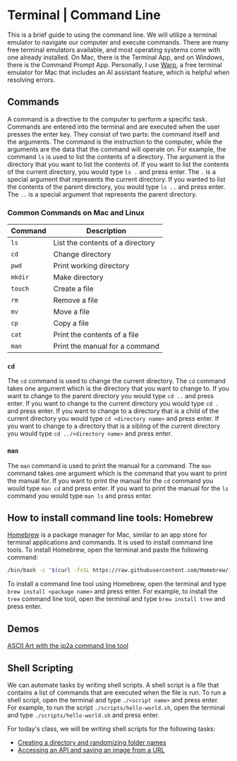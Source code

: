# Terminal | Command Line

This is a brief guide to using the command line. We will utilize a terminal emulator to navigate our computer and execute commands. There are many free terminal emulators available, and most operating systems come with one already installed. On Mac, there is the Terminal App, and on Windows, there is the Command Prompt App. Personally, I use [Warp](https://www.warp.dev/), a free terminal emulator for Mac that includes an AI assistant feature, which is helpful when resolving errors.

## Commands

A command is a directive to the computer to perform a specific task. Commands are entered into the terminal and are executed when the user presses the enter key. They consist of two parts: the command itself and the arguments. The command is the instruction to the computer, while the arguments are the data that the command will operate on. For example, the command `ls` is used to list the contents of a directory. The argument is the directory that you want to list the contents of. If you want to list the contents of the current directory, you would type `ls .` and press enter. The `.` is a special argument that represents the current directory. If you wanted to list the contents of the parent directory, you would type `ls ..` and press enter. The `..` is a special argument that represents the parent directory.

### Common Commands on Mac and Linux

| Command | Description                      |
|---------|----------------------------------|
| `ls`    | List the contents of a directory |
| `cd`    | Change directory                 |
| `pwd`   | Print working directory          |
| `mkdir` | Make directory                   |
| `touch` | Create a file                    |
| `rm`    | Remove a file                    |
| `mv`    | Move a file                      |
| `cp`    | Copy a file                      |
| `cat`   | Print the contents of a file     |
| `man`   | Print the manual for a command   |

### `cd`

The `cd` command is used to change the current directory. The `cd` command takes one argument which is the directory that you want to change to. If you want to change to the parent directory you would type `cd ..` and press enter. If you want to change to the current directory you would type `cd .` and press enter. If you want to change to a directory that is a child of the current directory you would type `cd <directory name>` and press enter. If you want to change to a directory that is a sibling of the current directory you would type `cd ../<directory name>` and press enter.

### `man`

The `man` command is used to print the manual for a command. The `man` command takes one argument which is the command that you want to print the manual for. If you want to print the manual for the `cd` command you would type `man cd` and press enter. If you want to print the manual for the `ls` command you would type `man ls` and press enter.

## How to install command line tools: Homebrew

[Homebrew](https://brew.sh/) is a package manager for Mac, similar to an app store for terminal applications and commands. It is used to install command line tools. To install Homebrew, open the terminal and paste the following command:

```bash
/bin/bash -c "$(curl -fsSL https://raw.githubusercontent.com/Homebrew/install/HEAD/install.sh)"
```

To install a command line tool using Homebrew, open the terminal and type `brew install <package name>` and press enter. For example, to install the `tree` command line tool, open the terminal and type `brew install tree` and press enter.

## Demos

[ASCII Art with the jp2a command line tool](./ascii/readme.md)

## Shell Scripting

We can automate tasks by writing shell scripts. A shell script is a file that contains a list of commands that are executed when the file is run. To run a shell script, open the terminal and type `./<script name>` and press enter. For example, to run the script `./scripts/hello-world.sh`, open the terminal and type `./scripts/hello-world.sh` and press enter.

For today's class, we will be writing shell scripts for the following tasks:

- [Creating a directory and randomizing folder names](./emoji%20folders/readme.md)
- [Accessing an API and saving an image from a URL](./random%20wiki%20images/readme.md)
